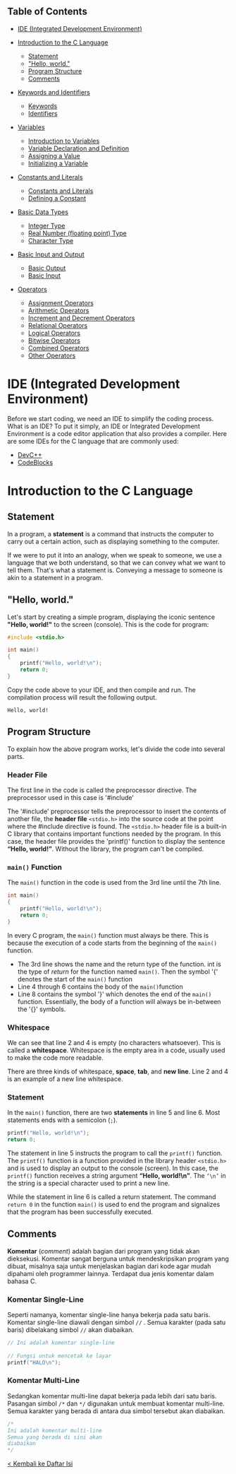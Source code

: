 ## Table of Contents

- [IDE (Integrated Development Environment)](#ide-intregated-development-environment)

- [Introduction to the C Language](#introduction-to-the-c-language)

    + [Statement](#statement)
    + ["Hello, world."](#hello-world)
    + [Program Structure](#program-structure)
    + [Comments](#comments)

- [Keywords and Identifiers](#keywords-dan-identifiers)

    + [Keywords](#keywords)
    + [Identifiers](#identifiers)

- [Variables](#variables)

    + [Introduction to Variables](#introduction-to-variables)
    + [Variable Declaration and Definition](#deklarasi-dan-definisi-variabel)
    + [Assigning a Value](#pengisian-nilai-variabel)
    + [Initializing a Variable](#inisialisasi-variabel)

- [Constants and Literals](#konstanta-dan-literal)

    + [Constants and Literals](#konstanta-dan-literal-1)
    + [Defining a Constant](#mendefinisikan-konstanta)

- [Basic Data Types](#tipe-data-dasar)

    + [Integer Type](#tipe-bilangan-bulat-integer)
    + [Real Number (floating point) Type](#tipe-bilangan-real-floating)
    + [Character Type](#tipe-karakter)

- [Basic Input and Output](#input-dan-output-dasar)

    + [Basic Output](#output-dasar)
    + [Basic Input](#input-dasar)

- [Operators](#operator)

    + [Assignment Operators](#operator-assignment)
    + [Arithmetic Operators](#operator-aritmatika)
    + [Increment and Decrement Operators](#operator-increment-dan-decrement)
    + [Relational Operators](#operator-relasional)
    + [Logical Operators](#operator-logika)
    + [Bitwise Operators](#operator-bitwise)
    + [Combined Operators](#operator-gabungan)
    + [Other Operators](#operator-lain)

# IDE (Integrated Development Environment)

Before we start coding, we need an IDE to simplify the coding process. What is an IDE? To put it simply, an IDE or Integrated Development Environment is a code editor application that also provides a compiler. Here are some IDEs for the C language that are commonly used:

- [DevC++](https://www.bloodshed.net/download.html)
- [CodeBlocks](http://www.codeblocks.org/downloads)

# Introduction to the C Language

## Statement

In a program, a **statement** is a command that instructs the computer to carry out a certain action, such as displaying something to the computer.

If we were to put it into an analogy, when we speak to someone, we use a language that we both understand, so that we can convey what we want to tell them. That's what a statement is. Conveying a message to someone is akin to a statement in a program.

## "Hello, world."

Let's start by creating a simple program, displaying the iconic sentence **"Hello, world!"** to the screen (console). This is the code for program:

```c
#include <stdio.h>  

int main()
{
    printf("Hello, world!\n");  
    return 0;  
}  
```

Copy the code above to your IDE, and then compile and run. The compilation process will result the following output.

```
Hello, world!
```

## Program Structure

To explain how the above program works, let's divide the code into several parts.

### Header File

The first line in the code is called the preprocessor directive. The preprocessor used in this case is '#include'

The '#include' preprocessor tells the preprocessor to insert the contents of another file, the **header file** `<stdio.h>` into the source code at the point where the #include directive is found. The `<stdio.h>` header file is a built-in C library that contains important functions needed by the program. In this case, the header file provides the 'printf()' function to display the sentence **“Hello, world!”**. Without the library, the program can't be compiled.

### `main()` Function

The `main()` function in the code is used from the 3rd line until the 7th line.

```c
int main()
{
    printf("Hello, world!\n");  
    return 0;  
}
```

In every C program, the `main()` function must always be there. This is because the execution of a code starts from the beginning of the `main()` function.

+ The 3rd line shows the name and the return type of the function. int is the type of _return_ for the function named `main()`. Then the symbol '{' denotes the start of the `main()` function
+ Line 4 through 6 contains the body of the `main()`function
+ Line 8 contains the symbol '}' which denotes the end of the `main()` function. Essentially, the body of a function will always be in-between the '{}' symbols.

### Whitespace

We can see that line 2 and 4 is empty (no characters whatsoever). This is called a **whitespace**. Whitespace is the empty area in a code, usually used to make the code more readable.

There are three kinds of whitespace, **space**, **tab**, and **new line**. Line 2 and 4 is an example of a new line whitespace.

### Statement

In the `main()` function, there are two **statements** in line 5 and line 6. Most statements ends with a semicolon (`;`).

```c
printf("Hello, world!\n");  
return 0;  
```

The statement in line 5 instructs the program to call the `printf()` function. The `printf()` function is a function provided in the library header `<stdio.h>` and is used to display an output to the console (screen). In this case, the `printf()` function receives a string argument **“Hello, world!\n”**. The `‘\n’` in the string is a special character used to print a new line.

While the statement in line 6 is called a return statement. The command `return 0` in the function `main()` is used to end the program and signalizes that the program has been successfully executed.

## Comments

**Komentar** (_comment_) adalah bagian dari program yang tidak akan dieksekusi. Komentar sangat berguna untuk mendeskripsikan program yang dibuat, misalnya saja untuk menjelaskan bagian dari kode agar mudah dipahami oleh programmer lainnya. Terdapat dua jenis komentar dalam bahasa C.

### Komentar Single-Line

Seperti namanya, komentar single-line hanya bekerja pada satu baris. Komentar single-line diawali dengan simbol `//` . Semua karakter (pada satu baris) dibelakang simbol `//` akan diabaikan.

```c
// Ini adalah komentar single-line  
  
// Fungsi untuk mencetak ke layar  
printf("HALO\n");  

```

### Komentar Multi-Line

Sedangkan komentar multi-line dapat bekerja pada lebih dari satu baris. Pasangan simbol `/*` dan `*/` digunakan untuk membuat komentar multi-line. Semua karakter yang berada di antara dua simbol tersebut akan diabaikan.

```c
/* 
Ini adalah komentar multi-line 
Semua yang berada di sini akan 
diabaikan 
*/  
```
[< Kembali ke Daftar Isi](#daftar-isi)